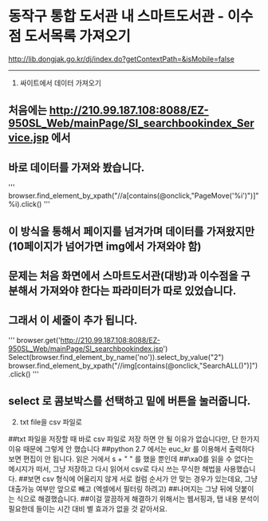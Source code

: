 
동작구 통합 도서관 내 스마트도서관 - 이수점 도서목록 가져오기
============

http://lib.dongjak.go.kr/dj/index.do?getContextPath=&isMobile=false

-------------

1. 싸이트에서 데이터 가져오기

## 처음에는 http://210.99.187.108:8088/EZ-950SL_Web/mainPage/SI_searchbookindex_Service.jsp 에서
## 바로 데이터를 가져와 봤습니다. 
'''
browser.find_element_by_xpath("//a[contains(@onclick,\"PageMove('%i')\")]"%i).click()
'''
## 이 방식을 통해서 페이지를 넘겨가며 데이터를 가져왔지만 (10페이지가 넘어가면 img에서 가져와야 함) 
## 문제는 처음 화면에서 스마트도서관(대방)과 이수점을 구분해서 가져와야 한다는 파라미터가 따로 있었습니다.

## 그래서 이 세줄이 추가 됩니다.

'''
browser.get('http://210.99.187.108:8088/EZ-950SL_Web/mainPage/SI_searchbookindex.jsp')
Select(browser.find_element_by_name('no')).select_by_value("2")
browser.find_element_by_xpath("//img[contains(@onclick,\"SearchALL()\")]").click()
'''

## select 로 콤보박스를 선택하고 밑에 버튼을 눌러줍니다.



2. txt file을 csv 파일로

##txt 파일을 저장할 때 바로 csv 파일로 저장 하면 안 될 이유가 없습니다만, 단 한가지 이유 때문에 그렇게 안 했습니다
##python 2.7 에서는 euc_kr 를 이용해서 출력하다보면 편집이 안 됩니다. 읽은 거에서 s + " " 를 했을 뿐인데
##\xa0를 읽을 수 없다는 메시지가 떠서, 그냥 저장하고 다시 읽어서 csv로 다시 쓰는 무식한 해법을 사용했습니다.
##보면 csv 형식에 어울리지 않게 서로 컬럼 순서가 안 맞는 경우가 있는데요, 그냥 대출가능 여부만 앞으로 빼고 (엑셀에서 필터링 하려고)
##나머지는 그냥 뒤에 덧붙이는 식으로 해결했습니다.
##이걸 깔끔하게 해결하기 위해서는 웹서핑과, 탭 내용 분석이 필요한데 들이는 시간 대비 별 효과가 없을 것 같아서요.
